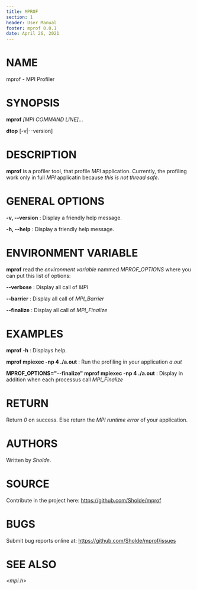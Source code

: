 ```yaml
---
title: MPROF
section: 1
header: User Manual
footer: mprof 0.0.1
date: April 26, 2021
---
```


# NAME

mprof - MPI Profiler

# SYNOPSIS

**mprof** *[MPI COMMAND LINE]*...

**dtop** [-v|--version]

# DESCRIPTION

**mprof** is a profiler tool, that profile *MPI* application. Currently, the
profiling work only in full *MPI* applicatin because *this is not thread safe*.

# GENERAL OPTIONS

**-v, --version**
: Display a friendly help message.

**-h, --help**
: Display a friendly help message.

# ENVIRONMENT VARIABLE

**mprof** read the *environment variable* nammed *MPROF_OPTIONS* where you can
put this list of options:

**--verbose**
: Display all call of *MPI*

**--barrier**
: Display all call of *MPI_Barrier*

**--finalize**
: Display all call of *MPI_Finalize*

# EXAMPLES

**mprof -h**
: Displays help.

**mprof mpiexec -np 4 ./a.out**
: Run the profiling in your application *a.out*

**MPROF_OPTIONS="--finalize" mprof mpiexec -np 4 ./a.out**
: Display in addition when each processus call *MPI_Finalize*

# RETURN

Return *0* on success. Else return the *MPI runtime error* of your application.

# AUTHORS

Written by *Sholde*.

# SOURCE

Contribute in the project here: <https://github.com/Sholde/mprof>

# BUGS

Submit bug reports online at: <https://github.com/Sholde/mprof/issues>

# SEE ALSO

*<mpi.h>*

